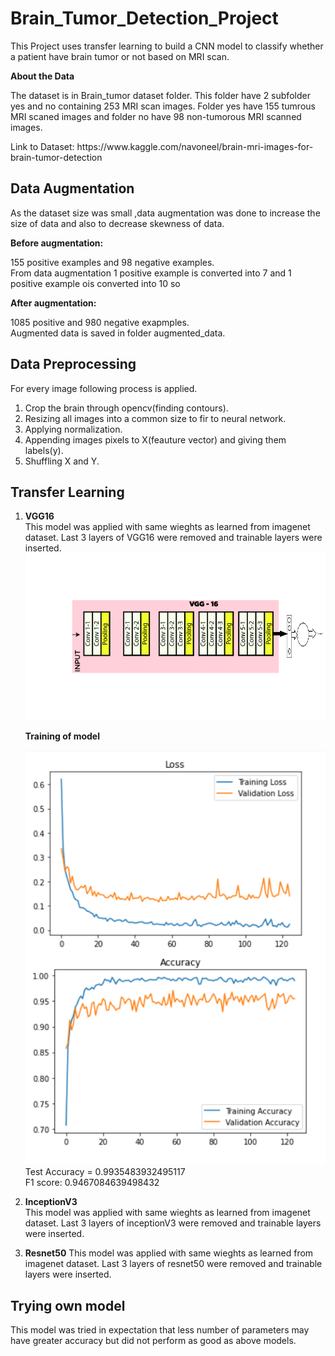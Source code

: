 # Brain_Tumor_Detection_Project

<p>This Project uses transfer learning to build a CNN model to classify whether a patient have brain tumor or not based on MRI scan.</P>

**About the Data**
<p>The dataset is in Brain_tumor dataset folder. This folder have 2 subfolder yes and no containing 253 MRI scan images. Folder yes have 155 tumrous MRI scaned images and folder no have 98 non-tumorous MRI scanned images.</p>
Link to Dataset: https://www.kaggle.com/navoneel/brain-mri-images-for-brain-tumor-detection


## Data Augmentation

<p>As the dataset size was small ,data augmentation was done to increase the size of data and also to decrease skewness of data.<br>
  
**Before augmentation:**<br>

 155 positive examples and 98 negative examples.<br>
 From data augmentation 1 positive example is converted into 7 and 1 positive example ois converted into 10 so <br>
 
  **After augmentation:**<br>
  
  1085 positive and 980 negative exapmples.<br>
  Augmented data is saved in folder augmented_data.
  
  ## Data Preprocessing
  
  For every image following process is applied.
  1. Crop the brain through opencv(finding contours).
  2. Resizing all images into a common size to fir to neural network.
  3. Applying normalization.
  4. Appending images pixels to X(feauture vector) and giving them labels(y).
  5. Shuffling X and Y.
  
  ## Transfer Learning
  
  1. **VGG16**<br>
     This model was applied with same wieghts as learned from imagenet dataset. Last 3 layers of VGG16 were removed and trainable  layers were inserted.
     ![alt text](https://github.com/dhruvgrover1251/Brain_Tumor_Detection_Project/blob/master/VGG16withtoplayers.png)<br>
     
     **Training of model** <br>
     
     ![alt text](https://github.com/dhruvgrover1251/Brain_Tumor_Detection_Project/blob/master/VGG16training.PNG)
     Test Accuracy = 0.9935483932495117<br>
     F1 score: 0.9467084639498432<br>

  2. **InceptionV3**<br>
     This model was applied with same wieghts as learned from imagenet dataset. Last 3 layers of inceptionV3 were removed and trainable  layers were inserted.
  3. **Resnet50**
     This model was applied with same wieghts as learned from imagenet dataset. Last 3 layers of resnet50  were removed and trainable  layers were inserted.
     
 ## Trying own model 
 This model was tried in expectation that less number of parameters may have greater accuracy but did not perform as good as above models.
 



